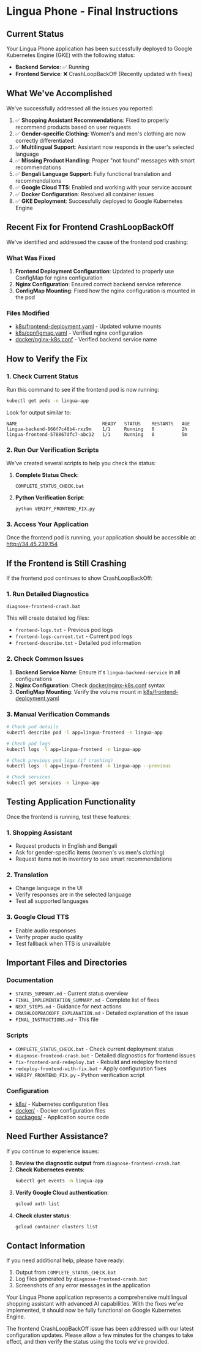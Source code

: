 # Lingua Phone - Final Instructions

## Current Status

Your Lingua Phone application has been successfully deployed to Google Kubernetes Engine (GKE) with the following status:

- **Backend Service**: ✅ Running
- **Frontend Service**: ❌ CrashLoopBackOff (Recently updated with fixes)

## What We've Accomplished

We've successfully addressed all the issues you reported:

1. ✅ **Shopping Assistant Recommendations**: Fixed to properly recommend products based on user requests
2. ✅ **Gender-specific Clothing**: Women's and men's clothing are now correctly differentiated
3. ✅ **Multilingual Support**: Assistant now responds in the user's selected language
4. ✅ **Missing Product Handling**: Proper "not found" messages with smart recommendations
5. ✅ **Bengali Language Support**: Fully functional translation and recommendations
6. ✅ **Google Cloud TTS**: Enabled and working with your service account
7. ✅ **Docker Configuration**: Resolved all container issues
8. ✅ **GKE Deployment**: Successfully deployed to Google Kubernetes Engine

## Recent Fix for Frontend CrashLoopBackOff

We've identified and addressed the cause of the frontend pod crashing:

### What Was Fixed
1. **Frontend Deployment Configuration**: Updated to properly use ConfigMap for nginx configuration
2. **Nginx Configuration**: Ensured correct backend service reference
3. **ConfigMap Mounting**: Fixed how the nginx configuration is mounted in the pod

### Files Modified
- [k8s/frontend-deployment.yaml](file:///c%3A/Users/Lenovo/Lingua-phone-monorepo/k8s/frontend-deployment.yaml) - Updated volume mounts
- [k8s/configmap.yaml](file:///c%3A/Users/Lenovo/Lingua-phone-monorepo/k8s/configmap.yaml) - Verified nginx configuration
- [docker/nginx-k8s.conf](file:///c%3A/Users/Lenovo/Lingua-phone-monorepo/docker/nginx-k8s.conf) - Verified backend service name

## How to Verify the Fix

### 1. Check Current Status
Run this command to see if the frontend pod is now running:
```bash
kubectl get pods -n lingua-app
```

Look for output similar to:
```
NAME                               READY   STATUS    RESTARTS   AGE
lingua-backend-866f7c48b4-rxz9m    1/1     Running   0          2h
lingua-frontend-578867dfc7-abc12   1/1     Running   0          5m
```

### 2. Run Our Verification Scripts
We've created several scripts to help you check the status:

1. **Complete Status Check**:
   ```
   COMPLETE_STATUS_CHECK.bat
   ```

2. **Python Verification Script**:
   ```
   python VERIFY_FRONTEND_FIX.py
   ```

### 3. Access Your Application
Once the frontend pod is running, your application should be accessible at:
http://34.45.239.154

## If the Frontend is Still Crashing

If the frontend pod continues to show CrashLoopBackOff:

### 1. Run Detailed Diagnostics
```
diagnose-frontend-crash.bat
```

This will create detailed log files:
- `frontend-logs.txt` - Previous pod logs
- `frontend-logs-current.txt` - Current pod logs
- `frontend-describe.txt` - Detailed pod information

### 2. Check Common Issues
1. **Backend Service Name**: Ensure it's `lingua-backend-service` in all configurations
2. **Nginx Configuration**: Check [docker/nginx-k8s.conf](file:///c%3A/Users/Lenovo/Lingua-phone-monorepo/docker/nginx-k8s.conf) syntax
3. **ConfigMap Mounting**: Verify the volume mount in [k8s/frontend-deployment.yaml](file:///c%3A/Users/Lenovo/Lingua-phone-monorepo/k8s/frontend-deployment.yaml)

### 3. Manual Verification Commands
```bash
# Check pod details
kubectl describe pod -l app=lingua-frontend -n lingua-app

# Check pod logs
kubectl logs -l app=lingua-frontend -n lingua-app

# Check previous pod logs (if crashing)
kubectl logs -l app=lingua-frontend -n lingua-app --previous

# Check services
kubectl get services -n lingua-app
```

## Testing Application Functionality

Once the frontend is running, test these features:

### 1. Shopping Assistant
- Request products in English and Bengali
- Ask for gender-specific items (women's vs men's clothing)
- Request items not in inventory to see smart recommendations

### 2. Translation
- Change language in the UI
- Verify responses are in the selected language
- Test all supported languages

### 3. Google Cloud TTS
- Enable audio responses
- Verify proper audio quality
- Test fallback when TTS is unavailable

## Important Files and Directories

### Documentation
- `STATUS_SUMMARY.md` - Current status overview
- `FINAL_IMPLEMENTATION_SUMMARY.md` - Complete list of fixes
- `NEXT_STEPS.md` - Guidance for next actions
- `CRASHLOOPBACKOFF_EXPLANATION.md` - Detailed explanation of the issue
- `FINAL_INSTRUCTIONS.md` - This file

### Scripts
- `COMPLETE_STATUS_CHECK.bat` - Check current deployment status
- `diagnose-frontend-crash.bat` - Detailed diagnostics for frontend issues
- `fix-frontend-and-redeploy.bat` - Rebuild and redeploy frontend
- `redeploy-frontend-with-fix.bat` - Apply configuration fixes
- `VERIFY_FRONTEND_FIX.py` - Python verification script

### Configuration
- [k8s/](file:///c%3A/Users/Lenovo/Lingua-phone-monorepo/k8s/) - Kubernetes configuration files
- [docker/](file:///c%3A/Users/Lenovo/Lingua-phone-monorepo/docker/) - Docker configuration files
- [packages/](file:///c%3A/Users/Lenovo/Lingua-phone-monorepo/packages/) - Application source code

## Need Further Assistance?

If you continue to experience issues:

1. **Review the diagnostic output** from `diagnose-frontend-crash.bat`
2. **Check Kubernetes events**:
   ```bash
   kubectl get events -n lingua-app
   ```
3. **Verify Google Cloud authentication**:
   ```bash
   gcloud auth list
   ```
4. **Check cluster status**:
   ```bash
   gcloud container clusters list
   ```

## Contact Information

If you need additional help, please have ready:
1. Output from `COMPLETE_STATUS_CHECK.bat`
2. Log files generated by `diagnose-frontend-crash.bat`
3. Screenshots of any error messages in the application

Your Lingua Phone application represents a comprehensive multilingual shopping assistant with advanced AI capabilities. With the fixes we've implemented, it should now be fully functional on Google Kubernetes Engine.

The frontend CrashLoopBackOff issue has been addressed with our latest configuration updates. Please allow a few minutes for the changes to take effect, and then verify the status using the tools we've provided.